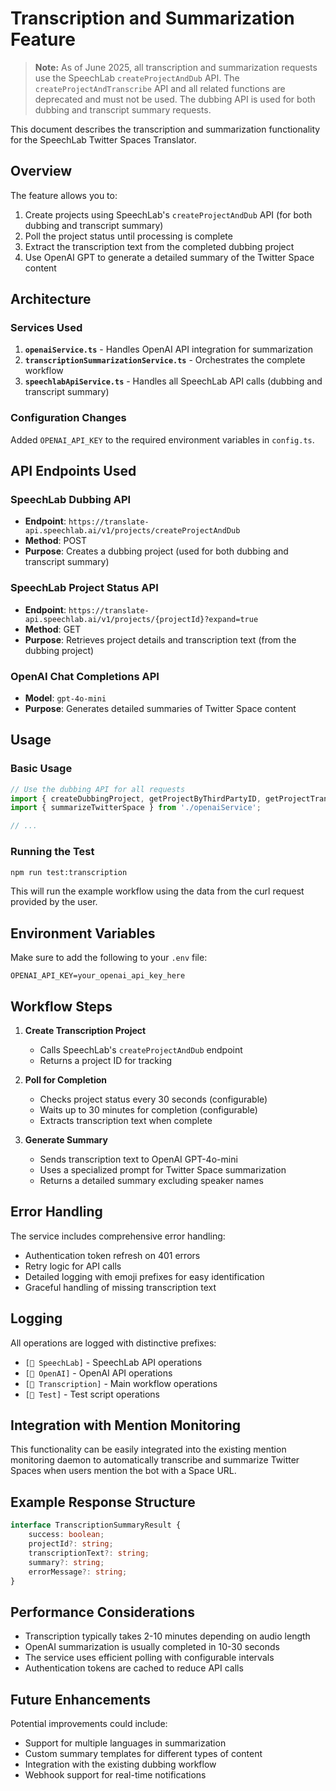 # Transcription and Summarization Feature

> **Note:** As of June 2025, all transcription and summarization requests use the SpeechLab `createProjectAndDub` API. The `createProjectAndTranscribe` API and all related functions are deprecated and must not be used. The dubbing API is used for both dubbing and transcript summary requests.

This document describes the transcription and summarization functionality for the SpeechLab Twitter Spaces Translator.

## Overview

The feature allows you to:
1. Create projects using SpeechLab's `createProjectAndDub` API (for both dubbing and transcript summary)
2. Poll the project status until processing is complete
3. Extract the transcription text from the completed dubbing project
4. Use OpenAI GPT to generate a detailed summary of the Twitter Space content

## Architecture

### Services Used

1. **`openaiService.ts`** - Handles OpenAI API integration for summarization
2. **`transcriptionSummarizationService.ts`** - Orchestrates the complete workflow
3. **`speechlabApiService.ts`** - Handles all SpeechLab API calls (dubbing and transcript summary)

### Configuration Changes

Added `OPENAI_API_KEY` to the required environment variables in `config.ts`.

## API Endpoints Used

### SpeechLab Dubbing API
- **Endpoint**: `https://translate-api.speechlab.ai/v1/projects/createProjectAndDub`
- **Method**: POST
- **Purpose**: Creates a dubbing project (used for both dubbing and transcript summary)

### SpeechLab Project Status API
- **Endpoint**: `https://translate-api.speechlab.ai/v1/projects/{projectId}?expand=true`
- **Method**: GET
- **Purpose**: Retrieves project details and transcription text (from the dubbing project)

### OpenAI Chat Completions API
- **Model**: `gpt-4o-mini`
- **Purpose**: Generates detailed summaries of Twitter Space content

## Usage

### Basic Usage

```typescript
// Use the dubbing API for all requests
import { createDubbingProject, getProjectByThirdPartyID, getProjectTranscription } from './services/speechlabApiService';
import { summarizeTwitterSpace } from './openaiService';

// ...
```

### Running the Test

```bash
npm run test:transcription
```

This will run the example workflow using the data from the curl request provided by the user.

## Environment Variables

Make sure to add the following to your `.env` file:

```env
OPENAI_API_KEY=your_openai_api_key_here
```

## Workflow Steps

1. **Create Transcription Project**
   - Calls SpeechLab's `createProjectAndDub` endpoint
   - Returns a project ID for tracking

2. **Poll for Completion**
   - Checks project status every 30 seconds (configurable)
   - Waits up to 30 minutes for completion (configurable)
   - Extracts transcription text when complete

3. **Generate Summary**
   - Sends transcription text to OpenAI GPT-4o-mini
   - Uses a specialized prompt for Twitter Space summarization
   - Returns a detailed summary excluding speaker names

## Error Handling

The service includes comprehensive error handling:
- Authentication token refresh on 401 errors
- Retry logic for API calls
- Detailed logging with emoji prefixes for easy identification
- Graceful handling of missing transcription text

## Logging

All operations are logged with distinctive prefixes:
- `[🤖 SpeechLab]` - SpeechLab API operations
- `[🤖 OpenAI]` - OpenAI API operations  
- `[🎯 Transcription]` - Main workflow operations
- `[🧪 Test]` - Test script operations

## Integration with Mention Monitoring

This functionality can be easily integrated into the existing mention monitoring daemon to automatically transcribe and summarize Twitter Spaces when users mention the bot with a Space URL.

## Example Response Structure

```typescript
interface TranscriptionSummaryResult {
    success: boolean;
    projectId?: string;
    transcriptionText?: string;
    summary?: string;
    errorMessage?: string;
}
```

## Performance Considerations

- Transcription typically takes 2-10 minutes depending on audio length
- OpenAI summarization is usually completed in 10-30 seconds
- The service uses efficient polling with configurable intervals
- Authentication tokens are cached to reduce API calls

## Future Enhancements

Potential improvements could include:
- Support for multiple languages in summarization
- Custom summary templates for different types of content
- Integration with the existing dubbing workflow
- Webhook support for real-time notifications